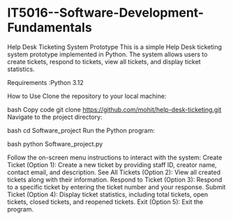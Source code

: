 # IT5016--Software-Development-Fundamentals
Help Desk Ticketing System Prototype
This is a simple Help Desk ticketing system prototype implemented in Python. The system allows users to create tickets, respond to tickets, view all tickets, and display ticket statistics.

Requirements :Python 3.12

How to Use
Clone the repository to your local machine:

bash
Copy code
git clone https://github.com/mohit/help-desk-ticketing.git
Navigate to the project directory:

bash
cd Software_project
Run the Python program:

bash
python Software_project.py

Follow the on-screen menu instructions to interact with the system:
Create Ticket (Option 1): Create a new ticket by providing staff ID, creator name, contact email, and description.
See All Tickets (Option 2): View all created tickets along with their information.
Respond to Ticket (Option 3): Respond to a specific ticket by entering the ticket number and your response.
Submit Ticket (Option 4): Display ticket statistics, including total tickets, open tickets, closed tickets, and reopened tickets.
Exit (Option 5): Exit the program.
